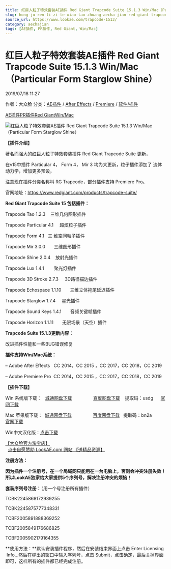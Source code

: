 ```yaml
---
title: 红巨人粒子特效套装AE插件 Red Giant Trapcode Suite 15.1.3 Win/Mac（Particular Form Starglow Shine）
slug: hong-ju-ren-li-zi-te-xiao-tao-zhuang-aecha-jian-red-giant-trapcode-suite-15-1-3-win-mac-particular-form-starglow-shine
source_url: https://www.lookae.com/trapcode-1513/
category: aechajian
tags: [AE插件, PR插件, Red Giant, Win/Mac]
---
```

# 红巨人粒子特效套装AE插件 Red Giant Trapcode Suite 15.1.3 Win/Mac（Particular Form Starglow Shine）

2019/07/18 11:27

作者：大众脸
分类：[AE插件](https://www.lookae.com/after-effects/aechajian/) / [After Effects](https://www.lookae.com/after-effects/) / [Premiere](https://www.lookae.com/qitarjcj/premierezy/) / [软件/插件](https://www.lookae.com/qitarjcj/)

[AE插件](https://www.lookae.com/tag/ae%e6%8f%92%e4%bb%b6/)[PR插件](https://www.lookae.com/tag/pr%e6%8f%92%e4%bb%b6/)[Red Giant](https://www.lookae.com/tag/red-giant/)[Win/Mac](https://www.lookae.com/tag/winmac/)

![红巨人粒子特效套装AE插件 Red Giant Trapcode Suite 15.1.3 Win/Mac（Particular Form Starglow Shine）](https://www.lookae.com/wp-content/uploads/2018/10/Trapcode-15.jpg "红巨人粒子特效套装AE插件 Red Giant Trapcode Suite 15.1.3 Win/Mac（Particular Form Starglow Shine）-LookAE.com")

[](https://cloud.video.taobao.com//play/u/705956171/p/1/e/6/t/1/212168328083.mp4?_=1")

**【插件介绍】**

著名而强大的红巨人粒子特效套装插件 Red Giant Trapcode Suite 更新，

在v15中插件 Particular 4， Form 4， Mir 3 均为大更新，粒子插件添加了 流体动力学，增加更多预设，

注意现在插件分类名称叫 RG Trapcode，部分插件支持 Premiere Pro。

官网地址：https://www.redgiant.com/products/trapcode-suite/

**Red Giant Trapcode Suite 15 包括插件：**

Trapcode Tao 1.2.3    三维几何图形插件

Trapcode Particular 4.1     超炫粒子插件

Trapcode Form 4.1   三 维空间粒子插件

Trapcode Mir 3.0.0       三维图形插件

Trapcode Shine 2.0.4    放射光插件

Trapcode Lux 1.4.1        聚光灯插件

Trapcode 3D Stroke 2.7.3     3D路径描边插件

Trapcode Echospace 1.1.10       三维立体拖尾延迟插件

Trapcode Starglow 1.7.4     星光插件

Trapcode Sound Keys 1.4.1       音频关键帧插件

Trapcode Horizon 1.1.11       无限场景（天空）插件

**Trapcode Suite 15.1.3更新内容：**

改进插件性能和一些BUG错误修复

**插件支持Win/Mac系统：**

– Adobe After Effects   CC 2014，CC 2015 ，CC 2017，CC 2018，CC 2019

– Adobe Premiere Pro  CC 2014，CC 2015 ，CC 2017，CC 2018，CC 2019

**【插件下载】**

Win 系统版下载：   [城通网盘下载](https://lookae.ctfile.com/fs/680462-388258490)                 [百度网盘下载](https://pan.baidu.com/s/1M6sAoMCG9NDG53huul1dRQ)    提取码：usdg      [官网下载](https://downloads.redgiant.com/redgiant/products/singlesuites/trapcode/archive/TCSuite_Win_Full_15.1.3.zip)

Mac 苹果版下载：  [城通网盘下载](https://lookae.ctfile.com/fs/680462-388258444)                 [百度网盘下载](https://pan.baidu.com/s/1XeedyIxxppwQEXQglyg7ew)   提取码：bn2a         [官网下载](https://downloads.redgiant.com/redgiant/products/singlesuites/trapcode/archive/TCSuite_Mac_Full_15.1.3.zip)

Win中文汉化版：[点击下载](https://www.lookae.com/trapcode-ch/)

[【大众脸官方淘宝店】](https://lookae.taobao.com/)                [点击自愿赞助 LookAE.com 网站 【送精品资源】](https://www.lookae.com/sponsor/)

**注册方法：**

**因为插件一个注册号，在一个局域网只能用在一台电脑上，否则会冲突注册失效！所以LookAE独家给大家提供5个序列号，解决注册冲突的烦恼！**

**套装序列号注册：**（用一个号注册所有插件）

TCBK2245868172939255

TCBK2245875777348331

TCBF2005891888369252

TCBF2005849176686825

TCBF2005902179164355

**使用方法：**默认安装插件程序，然后在安装结束界面上点击 Enter Licensing  Info…然后在弹出的窗口中输入序列号，点击 Submit，点击确定，最后关掉界面即可，这样所有的插件都已经完成注册。
